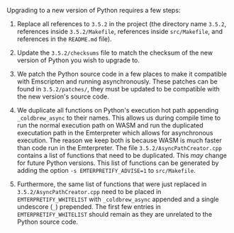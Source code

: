 Upgrading to a new version of Python requires a few steps:

1. Replace all references to `3.5.2` in the project (the directory name `3.5.2`, references inside `3.5.2/Makefile`, references inside `src/Makefile`, and references in the `README.md` file).

2. Update the `3.5.2/checksums` file to match the checksum of the new version of Python you wish to upgrade to.

3. We patch the Python source code in a few places to make it compatible with Emscripten and running asynchronously. These patches can be found in `3.5.2/patches/`, they must be updated to be compatible with the new version's source code.

4. We duplicate all functions on Python's execution hot path appending `_coldbrew_async` to their names. This allows us during compile time to run the normal execution path on WASM and run the duplicated executation path in the Emterpreter which allows for asynchronous execution. The reason we keep both is because WASM is much faster than code run in the Emterpreter. The file `3.5.2/AsyncPathCreator.cpp` contains a list of functions that need to be duplicated. This *may* change for future Python versions. This list of functions can be generated by adding the option `-s EMTERPRETIFY_ADVISE=1` to `src/Makefile`.

5. Furthermore, the same list of functions that were just replaced in `3.5.2/AsyncPathCreator.cpp` need to be placed in `EMTERPRETIFY_WHITELIST` with `_coldbrew_async` appended and a single undescore (`_`) prepended. The first few entries in `EMTERPRETIFY_WHITELIST` should remain as they are unrelated to the Python source code.